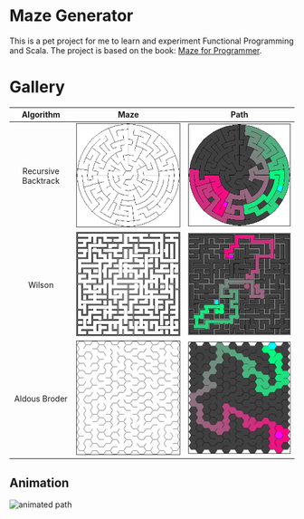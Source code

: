 # Maze Generator
This is a pet project for me to learn and experiment Functional Programming and Scala. The project is based on the book: [Maze for Programmer](http://www.mazesforprogrammers.com/).

# Gallery

| Algorithm | Maze | Path |
|:---:|:---:|:---: |
|Recursive Backtrack|![polar maze](gallery/PolarMaze_RecurBackTrackMaze.png)|![polar maze path](gallery/PolarMaze_RecurBackTrackMaze_Path.png)|
|Wilson|![weave maze](gallery/WeaveMaze_WilsonMaze.png)|![weave maze path](gallery/WeaveMaze_WilsonMaze_Path.png)|
|Aldous Broder|![hex maze](gallery/HexMaze_AldousBroderMaze.png)|![hex maze path](gallery/HexMaze_AldousBroderMaze_Path.png)|

Animation
---
![animated path](gallery/maze_path_anim.gif)
